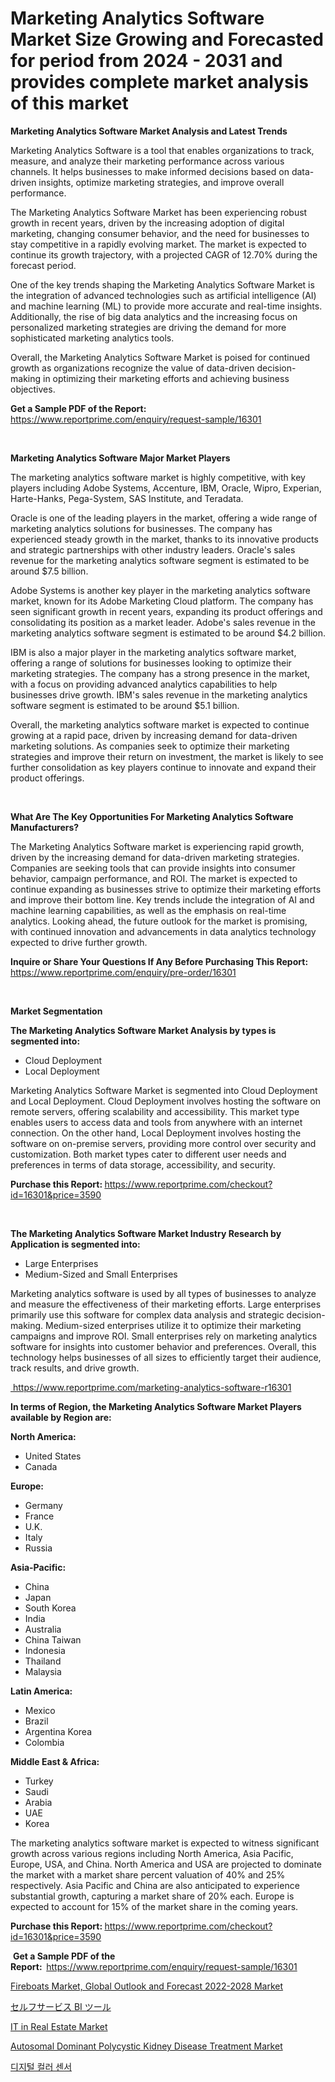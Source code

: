 <p><h1>Marketing Analytics Software Market Size Growing and Forecasted for period from 2024 - 2031 and provides complete market analysis of this market</h1></p><p><strong>Marketing Analytics Software Market Analysis and Latest Trends</strong></p>
<p><p>Marketing Analytics Software is a tool that enables organizations to track, measure, and analyze their marketing performance across various channels. It helps businesses to make informed decisions based on data-driven insights, optimize marketing strategies, and improve overall performance.</p><p>The Marketing Analytics Software Market has been experiencing robust growth in recent years, driven by the increasing adoption of digital marketing, changing consumer behavior, and the need for businesses to stay competitive in a rapidly evolving market. The market is expected to continue its growth trajectory, with a projected CAGR of 12.70% during the forecast period.</p><p>One of the key trends shaping the Marketing Analytics Software Market is the integration of advanced technologies such as artificial intelligence (AI) and machine learning (ML) to provide more accurate and real-time insights. Additionally, the rise of big data analytics and the increasing focus on personalized marketing strategies are driving the demand for more sophisticated marketing analytics tools.</p><p>Overall, the Marketing Analytics Software Market is poised for continued growth as organizations recognize the value of data-driven decision-making in optimizing their marketing efforts and achieving business objectives.</p></p>
<p><strong>Get a Sample PDF of the Report:&nbsp;</strong> <a href="https://www.reportprime.com/enquiry/request-sample/16301">https://www.reportprime.com/enquiry/request-sample/16301</a></p>
<p>&nbsp;</p>
<p><strong>Marketing Analytics Software Major Market Players</strong></p>
<p><p>The marketing analytics software market is highly competitive, with key players including Adobe Systems, Accenture, IBM, Oracle, Wipro, Experian, Harte-Hanks, Pega-System, SAS Institute, and Teradata. </p><p>Oracle is one of the leading players in the market, offering a wide range of marketing analytics solutions for businesses. The company has experienced steady growth in the market, thanks to its innovative products and strategic partnerships with other industry leaders. Oracle's sales revenue for the marketing analytics software segment is estimated to be around $7.5 billion.</p><p>Adobe Systems is another key player in the marketing analytics software market, known for its Adobe Marketing Cloud platform. The company has seen significant growth in recent years, expanding its product offerings and consolidating its position as a market leader. Adobe's sales revenue in the marketing analytics software segment is estimated to be around $4.2 billion.</p><p>IBM is also a major player in the marketing analytics software market, offering a range of solutions for businesses looking to optimize their marketing strategies. The company has a strong presence in the market, with a focus on providing advanced analytics capabilities to help businesses drive growth. IBM's sales revenue in the marketing analytics software segment is estimated to be around $5.1 billion.</p><p>Overall, the marketing analytics software market is expected to continue growing at a rapid pace, driven by increasing demand for data-driven marketing solutions. As companies seek to optimize their marketing strategies and improve their return on investment, the market is likely to see further consolidation as key players continue to innovate and expand their product offerings.</p></p>
<p>&nbsp;</p>
<p><strong>What Are The Key Opportunities For Marketing Analytics Software Manufacturers?</strong></p>
<p><p>The Marketing Analytics Software market is experiencing rapid growth, driven by the increasing demand for data-driven marketing strategies. Companies are seeking tools that can provide insights into consumer behavior, campaign performance, and ROI. The market is expected to continue expanding as businesses strive to optimize their marketing efforts and improve their bottom line. Key trends include the integration of AI and machine learning capabilities, as well as the emphasis on real-time analytics. Looking ahead, the future outlook for the market is promising, with continued innovation and advancements in data analytics technology expected to drive further growth.</p></p>
<p><strong>Inquire or Share Your Questions If Any Before Purchasing This Report:</strong> <a href="https://www.reportprime.com/enquiry/pre-order/16301">https://www.reportprime.com/enquiry/pre-order/16301</a></p>
<p>&nbsp;</p>
<p><strong>Market Segmentation</strong></p>
<p><strong>The Marketing Analytics Software Market Analysis by types is segmented into:</strong></p>
<p><ul><li>Cloud Deployment</li><li>Local Deployment</li></ul></p>
<p><p>Marketing Analytics Software Market is segmented into Cloud Deployment and Local Deployment. Cloud Deployment involves hosting the software on remote servers, offering scalability and accessibility. This market type enables users to access data and tools from anywhere with an internet connection. On the other hand, Local Deployment involves hosting the software on on-premise servers, providing more control over security and customization. Both market types cater to different user needs and preferences in terms of data storage, accessibility, and security.</p></p>
<p><strong>Purchase this Report:&nbsp;</strong><a href="https://www.reportprime.com/checkout?id=16301&price=3590">https://www.reportprime.com/checkout?id=16301&price=3590</a></p>
<p>&nbsp;</p>
<p><strong>The Marketing Analytics Software Market Industry Research by Application is segmented into:</strong></p>
<p><ul><li>Large Enterprises</li><li>Medium-Sized and Small Enterprises</li></ul></p>
<p><p>Marketing analytics software is used by all types of businesses to analyze and measure the effectiveness of their marketing efforts. Large enterprises primarily use this software for complex data analysis and strategic decision-making. Medium-sized enterprises utilize it to optimize their marketing campaigns and improve ROI. Small enterprises rely on marketing analytics software for insights into customer behavior and preferences. Overall, this technology helps businesses of all sizes to efficiently target their audience, track results, and drive growth.</p></p>
<p><a href="https://www.reportprime.com/marketing-analytics-software-r16301">&nbsp;https://www.reportprime.com/marketing-analytics-software-r16301</a></p>
<p><strong>In terms of Region, the Marketing Analytics Software Market Players available by Region are:</strong></p>
<p>
    <p> <strong> North America: </strong>
        <ul>
            <li>United States</li>
            <li>Canada</li>
        </ul>
        </p> 
    <p> <strong> Europe: </strong>
        <ul>
            <li>Germany</li>
            <li>France</li>
            <li>U.K.</li>
            <li>Italy</li>
            <li>Russia</li>
        </ul>
        </p> 
    <p> <strong> Asia-Pacific: </strong>
        <ul>
            <li>China</li>
            <li>Japan</li>
            <li>South Korea</li>
            <li>India</li>
            <li>Australia</li>
            <li>China Taiwan</li>
            <li>Indonesia</li>
            <li>Thailand</li>
            <li>Malaysia</li>
        </ul>
        </p> 
    <p> <strong> Latin America: </strong>
        <ul>
            <li>Mexico</li>
            <li>Brazil</li>
            <li>Argentina Korea</li>
            <li>Colombia</li>
        </ul>
        </p> 
    <p> <strong> Middle East & Africa: </strong>
        <ul>
            <li>Turkey</li>
            <li>Saudi</li>
            <li>Arabia</li>
            <li>UAE</li>
            <li>Korea</li>
        </ul>
    </p>
    </p>
<p><p>The marketing analytics software market is expected to witness significant growth across various regions including North America, Asia Pacific, Europe, USA, and China. North America and USA are projected to dominate the market with a market share percent valuation of 40% and 25% respectively. Asia Pacific and China are also anticipated to experience substantial growth, capturing a market share of 20% each. Europe is expected to account for 15% of the market share in the coming years.</p></p>
<p><strong>Purchase this Report: </strong><a href="https://www.reportprime.com/checkout?id=16301&price=3590">https://www.reportprime.com/checkout?id=16301&price=3590</a></p>
<p>&nbsp;<strong>Get a Sample PDF of the Report:&nbsp;&nbsp;</strong><a href="https://www.reportprime.com/enquiry/request-sample/16301">https://www.reportprime.com/enquiry/request-sample/16301</a></p>
<p><strong></strong></p>
<p><p><a href="https://issuu.com/reportprime-2/docs/fireboats-market-global-outlook-and_b3d44170228930">Fireboats Market, Global Outlook and Forecast 2022-2028 Market</a></p><p><a href="https://medium.com/@alonzomoenrt8956/%E3%82%BB%E3%83%AB%E3%83%95%E3%82%B5%E3%83%BC%E3%83%93%E3%82%B9bi%E3%83%84%E3%83%BC%E3%83%AB%E3%81%AE%E5%B8%82%E5%A0%B4-%E5%B8%82%E5%A0%B4%E3%82%BB%E3%82%B0%E3%83%A1%E3%83%B3%E3%83%86%E3%83%BC%E3%82%B7%E3%83%A7%E3%83%B3-%E5%9C%B0%E7%90%86%E7%9A%84%E5%9C%B0%E5%9F%9F-%E3%81%8A%E3%82%88%E3%81%B32031%E5%B9%B4%E3%81%BE%E3%81%A7%E3%81%AE%E5%B8%82%E5%A0%B4%E4%BA%88%E6%B8%AC-781177b7d365">セルフサービス BI ツール</a></p><p><a href="https://github.com/BryceTownsendr/Market-Research-Report-List-6/blob/main/it-in-real-estate-market.md">IT in Real Estate Market</a></p><p><a href="https://medium.com/@clairedivash14/autosomal-dominant-polycystic-kidney-disease-treatment-market-size-share-analysis-growth-trends-65291c7b1213">Autosomal Dominant Polycystic Kidney Disease Treatment Market</a></p><p><a href="https://medium.com/@williambatz03/%EA%B8%80%EB%A1%9C%EB%B2%8C-%EB%94%94%EC%A7%80%ED%84%B8-%EC%83%89-%EC%84%BC%EC%84%9C-%EC%8B%9C%EC%9E%A5-%EC%84%B9%ED%84%B0-2024-2031-%EC%8B%9C%EC%9E%A5-%EB%A9%94%ED%8A%B8%EB%A6%AD-%EB%B0%8F-%EC%8B%9C%EC%9E%A5-%EC%A0%84%EB%9E%B5%EC%A0%81-%EC%9D%B8%EC%82%AC%EC%9D%B4%ED%8A%B8-20a1a6979144">디지털 컬러 센서</a></p></p>